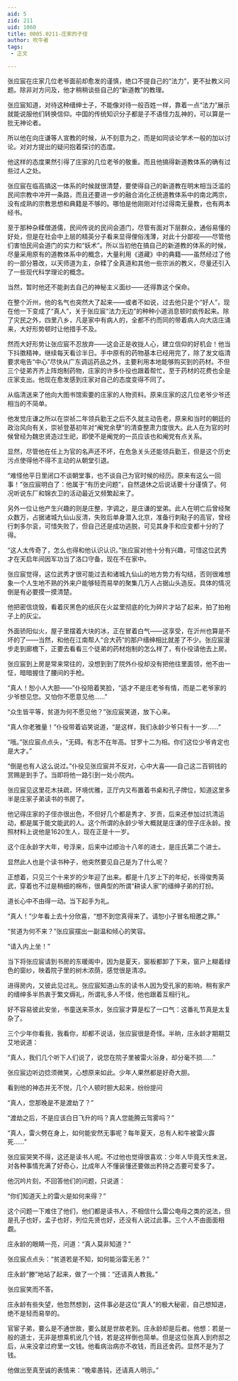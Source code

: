 ```yaml
---
aid: 5
zid: 211
uid: 1060
title: 0005.0211-庄家的子侄
author: 吹牛者
tags: 
 - 正文

---
```




  张应宸在庄家几位老爷面前却愈发的谨慎，绝口不提自己的“法力”，更不扯教义问题。除非对方问及，他才稍稍谈些自己的“新道教”的教理。

  张应宸知道，对待这种缙绅士子，不能像对待一般百姓一样，靠着一点“法力”展示就能说服他们转换信仰。中国的传统知识分子都是子不语怪力乱神的，可以算是一批无神论者。

  所以他在向庄谦等人宣教的时候，从不刻意为之，而是如同谈论学术一般的加以讨论。对对方提出的疑问抱着探讨的态度。

  他这样的态度果然引得了庄家的几位老爷的敬重。而且他搞得新道教体系的确有过些过人之处。

  张应宸在临高搞这一体系的时候就很清楚，要使得自己的新道教在明末相当泛滥的民间宗教中冲开一条路，而且还要进一步的融合消化正统道教体系中的南北两宗，没有成熟的宗教思想和典籍是不够的。哪怕是他刚刚对付过得南无量教，也有两本经书。

  至于那种杂糅僧道儒，民间传说的民间会道门，尽管有面对下层群众，通俗易懂的好处，但是在社会中上层的精英分子看来显得俚俗浅薄，对此十分鄙视——尽管他们害怕民间会道门的实力和“妖术”。所以当初他在搞自己的新道教的体系的时候，尽量采用原有的道教体系中的概念，大量利用《道藏》中的典籍——虽然经过了他的一部分篡改，以天师道为主，杂糅了全真道和其他一些宗派的教义，尽量还引入了一些现代科学理论的概念。

  当然，暂时他还不能剥去自己的神秘主义面纱——还得靠这个保命。

  在整个沂州，他的名气也突然大了起来——或者不如说，过去他只是个“好人”，现在他一下变成了“真人”，关于张应宸“法力无边”的种种小道消息顿时疯传起来。除了灾民之外，四里八乡，凡是家中有病人的，全都不约而同的带着病人向大店庄涌来，大好形势顿时让他措手不及。

  然而大好形势让张应宸不忍放弃——这会正是收拢人心，建立信仰的好机会！他当下抖擞精神，继续每天看诊半日。手中原有的药物基本已经用完了，除了发文临清要求电告“中心”尽快从广东调运药品之外，主要利用本地能够购买到的药材。不但三个徒弟齐齐上阵炮制药物，庄家的许多仆役也跟着帮忙，至于药材的花费也全是庄家支出。他现在愈发感到庄家对自己的态度变得不同了。

  从临清送来了他向大图书馆索要的庄家的人物资料。原来庄家的这几位老爷少爷还相当的不简单。

  他发觉庄谦之所以在崇祯二年领兵勤王之后不久就主动告老，原来和当时的朝廷的政治风向有关，崇祯登基初年对“阉党余孽”的清查整肃力度很大。此人在为官的时候曾经为魏忠贤造过生祀，即使不是阉党的一员应该也和阉党有点关系。

  显然，尽管他在任上为官的名声还不坏，在危急关头还能领兵勤王，但是这个历史污点使得他不得不主动的从朝堂引退。

  “难怪他平日里闭口不谈朝堂事，也不谈自己为官时候的经历。原来有这么一回事！”张应宸明白了：他属于“有历史问题”，自然退休之后说话要十分谨慎了。何况听说东厂和锦衣卫的活动最近又频繁起来了。

  另外一位让他产生兴趣的则是庄整，字调之，是庄谦的堂弟。此人在明亡后曾经聚众数万，占据诸城九仙山反清，失败后单身潜入北京，准备行刺鞑子的高官，曾经行刺多尔衮，可惜失败了，但自己还是成功逃脱，可见其身手和应变都十分的了得。

  “这人太传奇了，怎么也得和他认识认识。”张应宸对他十分有兴趣，可惜这位武秀才在天启年间因军功当了洛口守备，现在不在家中。

  张应宸觉得，这位武秀才很可能过去和诸城九仙山的地方势力有勾结，否则很难想象一个人生地不熟的外来户能够轻而易举的聚集几万人占据山头造反。具体的情况倒是有必要摸一摸清楚。

  他把密信烧毁，看着灰黑色的纸灰在火盆里彻底的化为碎片才站了起来，拍了拍袍子上的灰尘。

  外面骄阳似火，屋子里摆着大块的冰，正在冒着白气——这享受，在沂州也算是不坏的了——当然，和他在江南帮人“合大药”的那户缙绅相比就差了不少。张应宸漫步走到廊檐下，正要去看看三个徒弟的药材炮制的怎么样了，有仆役请他去上房。

  张应宸到上房是常来常往的，没想到到了院外仆役却没有把他往里面领，他不由一怔，暗暗握住了腰间的手枪。

  “真人！恕小人大胆——”仆役陪着笑脸，“适才不是庄老爷有情，而是二老爷家的少爷想见您。又怕你不愿意见他……”

  “众生皆平等，贫道为何不愿见他？”张应宸笑道，放下心来。

  “真人你老雅量！”仆役带着谄笑说道，“是这样，我们永龄少爷只有十一岁……”

  “哦。”张应宸点点头，“无碍。有志不在年高。甘罗十二为相。你们这位少爷肯定也是大才。”

  “倒是也有人这么说过。”仆役见张应宸并不反对，心中大喜——自己这二百铜钱的赏赐是到手了。当即将他一路引到一处小院内。

  张应宸见这里花木扶疏，环境优雅，正厅内又布置着书桌和孔子牌位，知道这里多半是庄家子弟读书的书房了。

  他记得庄家的子侄亦很出色，不但好几个都是秀才、岁贡，后来还参加过抗清运动，都是属于能文能武的人。这个所谓的永龄少爷大概就是庄谦的侄子庄永龄。按照材料上说他是1620生人，现在正是十一岁。

  这个庄永龄字大年，号浮来，后来中过顺治十八年的进士，是庄氏第二个进士。

  显然此人也是个读书种子，他突然要见自己是为了什么呢？

  正想着，只见三个十来岁的少年迎了出来。都是十几岁上下的年纪，长得俊秀英武，穿着也不过是稍细的棉布，很典型的所谓“耕读人家”的缙绅子弟的打扮。

  道长心中不由得一动。当下起手为礼。

  “真人！”少年看上去十分欣喜，“想不到您真得来了。请恕小子冒名相邀之罪。”

  “贫道为何不来？”张应宸摆出一副温和倾心的笑容。

  “请入内上坐！”

  当下将张应宸请到书房的东暖阁中，因为是夏天，窗板都卸了下来，窗户上糊着绿色的窗纱，映着院子里的树木浓荫，感觉很是清凉。

  进得房内，又彼此见过礼。张应宸知道山东的读书人因为受孔家的影响，稍有家产的缙绅多半热衷于繁文缛礼，所谓礼多人不怪，他也跟着互相行礼。

  好不容易彼此安坐，书童送来茶水，张应宸才算是松了一口气：这番礼节真是太复杂了。

  三个少年你看我，我看你，却都不说话，张应宸很是奇怪。半晌，庄永龄才期期艾艾地说道：

  “真人，我们几个听下人们说了，说您在院子里被雷火浴身，却分毫不损……”

  张应宸边听边捻须微笑，心想原来如此。少年人果然都是好奇大胆。

  看到他的神态并无不悦，几个人顿时胆大起来，纷纷提问

  “真人，您那晚是不是渡劫了？”

  “渡劫之后，不是应该白日飞升的吗？真人您能腾云驾雾吗？”

  “真人，雷火劈在身上，如何能安然无事呢？每年夏天，总有人和牛被雷火霹死……”

  张应宸哭笑不得，这还是读书人呢。不过他也觉得很喜欢：少年人毕竟天性未泯，对各种事情充满了好奇心，比成年人不懂装懂还要做出矜持之态要可爱多了。

  他沉吟片刻，不回答他们的问题，只说道：

  “你们知道天上的雷火是如何来得？”

  这个问题一下难住了他们，他们都是读书人，不相信什么雷公电母之类的说法，但是孔子也好，孟子也好，列位先贤也好，还没有人说过此事。三个人不由面面相觑。

  庄永龄的眼睛一亮，问道：“真人莫非知道？”

  张应宸点点头：“贫道若是不知，如何能浴雷无恙？”

  庄永龄“滕”地站了起来，做了一个揖：“还请真人教我。”

  张应宸笑而不答。

  庄永龄有些失望，他忽然想到，这件事必是这位“真人”的极大秘密，自己想知道，绝不是轻而易举的。

  官宦子弟，要么是不通世故，要么就是世故老到。庄永龄却是后者。他想：若是一般的道士，无非是想乘机讹几个钱，若是这样倒也简单。但是这位张真人到府邸之后，从来没拿过府里一文钱。他看病治病亦不收钱，而且还舍药。显然不是为了钱。

  他做出至真至诚的表情来：“晚辈愚钝，还请真人明示。”


